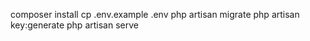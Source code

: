 composer install
cp .env.example .env
php artisan migrate
php artisan key:generate
php artisan serve



